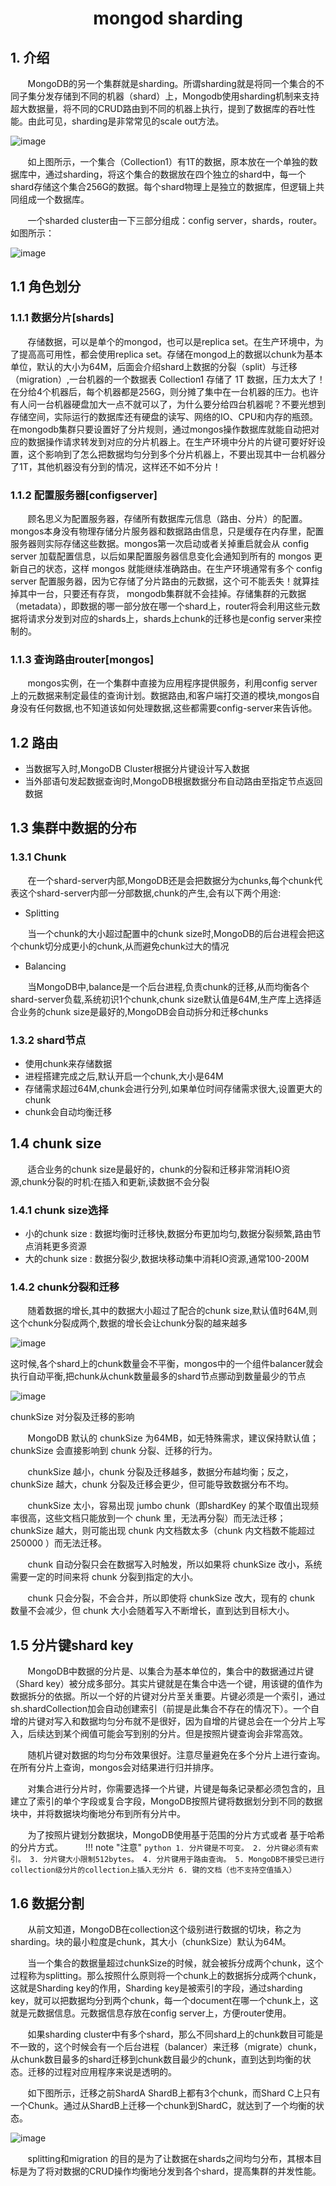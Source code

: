 <center><h1>mongod sharding</h1></center>

## 1. 介绍
&#160; &#160; &#160; &#160;MongoDB的另一个集群就是sharding。所谓sharding就是将同一个集合的不同子集分发存储到不同的机器（shard）上，Mongodb使用sharding机制来支持超大数据量，将不同的CRUD路由到不同的机器上执行，提到了数据库的吞吐性能。由此可见，sharding是非常常见的scale out方法。

![image](../../../pictures/linux/nosql/mongo/p5.png)

&#160; &#160; &#160; &#160;如上图所示，一个集合（Collection1）有1T的数据，原本放在一个单独的数据库中，通过sharding，将这个集合的数据放在四个独立的shard中，每一个shard存储这个集合256G的数据。每个shard物理上是独立的数据库，但逻辑上共同组成一个数据库。

&#160; &#160; &#160; &#160;一个sharded cluster由一下三部分组成：config server，shards，router。如图所示：

![image](../../../pictures/linux/nosql/mongo/p6.png)

## 1.1 角色划分
### 1.1.1 数据分片[shards]
&#160; &#160; &#160; &#160;存储数据，可以是单个的mongod，也可以是replica set。在生产环境中，为了提高高可用性，都会使用replica set。存储在mongod上的数据以chunk为基本单位，默认的大小为64M，后面会介绍shard上数据的分裂（split）与迁移（migration）,一台机器的一个数据表 Collection1 存储了 1T 数据，压力太大了！在分给4个机器后，每个机器都是256G，则分摊了集中在一台机器的压力。也许有人问一台机器硬盘加大一点不就可以了，为什么要分给四台机器呢？不要光想到存储空间，实际运行的数据库还有硬盘的读写、网络的IO、CPU和内存的瓶颈。在mongodb集群只要设置好了分片规则，通过mongos操作数据库就能自动把对应的数据操作请求转发到对应的分片机器上。在生产环境中分片的片键可要好好设置，这个影响到了怎么把数据均匀分到多个分片机器上，不要出现其中一台机器分了1T，其他机器没有分到的情况，这样还不如不分片！

### 1.1.2 配置服务器[configserver]
&#160; &#160; &#160; &#160;顾名思义为配置服务器，存储所有数据库元信息（路由、分片）的配置。mongos本身没有物理存储分片服务器和数据路由信息，只是缓存在内存里，配置服务器则实际存储这些数据。mongos第一次启动或者关掉重启就会从 config server 加载配置信息，以后如果配置服务器信息变化会通知到所有的 mongos 更新自己的状态，这样 mongos 就能继续准确路由。在生产环境通常有多个 config server 配置服务器，因为它存储了分片路由的元数据，这个可不能丢失！就算挂掉其中一台，只要还有存货， mongodb集群就不会挂掉。存储集群的元数据（metadata），即数据的哪一部分放在哪一个shard上，router将会利用这些元数据将请求分发到对应的shards上，shards上chunk的迁移也是config server来控制的。

### 1.1.3 查询路由router[mongos]
&#160; &#160; &#160; &#160;mongos实例，在一个集群中直接为应用程序提供服务，利用config server上的元数据来制定最佳的查询计划。数据路由,和客户端打交道的模块,mongos自身没有任何数据,也不知道该如何处理数据,这些都需要config-server来告诉他。

## 1.2 路由

- 当数据写入时,MongoDB Cluster根据分片键设计写入数据
- 当外部语句发起数据查询时,MongoDB根据数据分布自动路由至指定节点返回数据

## 1.3 集群中数据的分布
### 1.3.1 Chunk
&#160; &#160; &#160; &#160;在一个shard-server内部,MongoDB还是会把数据分为chunks,每个chunk代表这个shard-server内部一分部数据,chunk的产生,会有以下两个用途:

- Splitting 

&#160; &#160; &#160; &#160;当一个chunk的大小超过配置中的chunk size时,MongoDB的后台进程会把这个chunk切分成更小的chunk,从而避免chunk过大的情况

- Balancing

&#160; &#160; &#160; &#160;当MongoDB中,balance是一个后台进程,负责chunk的迁移,从而均衡各个shard-server负载,系统初识1个chunk,chunk size默认值是64M,生产库上选择适合业务的chunk size是最好的,MongoDB会自动拆分和迁移chunks

### 1.3.2 shard节点

- 使用chunk来存储数据
- 进程搭建完成之后,默认开启一个chunk,大小是64M
- 存储需求超过64M,chunk会进行分列,如果单位时间存储需求很大,设置更大的chunk
- chunk会自动均衡迁移

## 1.4 chunk size
&#160; &#160; &#160; &#160;适合业务的chunk size是最好的，chunk的分裂和迁移非常消耗IO资源,chunk分裂的时机:在插入和更新,读数据不会分裂

### 1.4.1 chunk size选择

- 小的chunk size : 数据均衡时迁移快,数据分布更加均匀,数据分裂频繁,路由节点消耗更多资源
- 大的chunk size : 数据分裂少,数据块移动集中消耗IO资源,通常100-200M

### 1.4.2 chunk分裂和迁移
&#160; &#160; &#160; &#160;随着数据的增长,其中的数据大小超过了配合的chunk size,默认值时64M,则这个chunk分裂成两个,数据的增长会让chunk分裂的越来越多

![image](../../../pictures/linux/nosql/mongo/p8.png)

这时候,各个shard上的chunk数量会不平衡，mongos中的一个组件balancer就会执行自动平衡,把chunk从chunk数量最多的shard节点挪动到数量最少的节点

![image](../../../pictures/linux/nosql/mongo/p9.png)

chunkSize 对分裂及迁移的影响

&#160; &#160; &#160; &#160;MongoDB 默认的 chunkSize 为64MB，如无特殊需求，建议保持默认值；chunkSize 会直接影响到 chunk 分裂、迁移的行为。

&#160; &#160; &#160; &#160;chunkSize 越小，chunk 分裂及迁移越多，数据分布越均衡；反之，chunkSize 越大，chunk 分裂及迁移会更少，但可能导致数据分布不均。

&#160; &#160; &#160; &#160;chunkSize 太小，容易出现 jumbo chunk（即shardKey 的某个取值出现频率很高，这些文档只能放到一个 chunk 里，无法再分裂）而无法迁移；chunkSize 越大，则可能出现 chunk 内文档数太多（chunk 内文档数不能超过 250000 ）而无法迁移。

&#160; &#160; &#160; &#160;chunk 自动分裂只会在数据写入时触发，所以如果将 chunkSize 改小，系统需要一定的时间来将 chunk 分裂到指定的大小。

&#160; &#160; &#160; &#160;chunk 只会分裂，不会合并，所以即使将 chunkSize 改大，现有的 chunk 数量不会减少，但 chunk 大小会随着写入不断增长，直到达到目标大小。

## 1.5 分片键shard key

&#160; &#160; &#160; &#160;MongoDB中数据的分片是、以集合为基本单位的，集合中的数据通过片键（Shard key）被分成多部分。其实片键就是在集合中选一个键，用该键的值作为数据拆分的依据。所以一个好的片键对分片至关重要。片键必须是一个索引，通过sh.shardCollection加会自动创建索引（前提是此集合不存在的情况下）。一个自增的片键对写入和数据均匀分布就不是很好，因为自增的片键总会在一个分片上写入，后续达到某个阀值可能会写到别的分片。但是按照片键查询会非常高效。

&#160; &#160; &#160; &#160;随机片键对数据的均匀分布效果很好。注意尽量避免在多个分片上进行查询。在所有分片上查询，mongos会对结果进行归并排序。

&#160; &#160; &#160; &#160;对集合进行分片时，你需要选择一个片键，片键是每条记录都必须包含的，且建立了索引的单个字段或复合字段，MongoDB按照片键将数据划分到不同的数据块中，并将数据块均衡地分布到所有分片中。

&#160; &#160; &#160; &#160;为了按照片键划分数据块，MongoDB使用基于范围的分片方式或者 基于哈希的分片方式。
　　
!!! note "注意"
    ```python
    1. 分片键是不可变。
    2. 分片键必须有索引。
    3. 分片键大小限制512bytes。
    4. 分片键用于路由查询。
    5. MongoDB不接受已进行collection级分片的collection上插入无分片
    6. 键的文档（也不支持空值插入）
    ```

## 1.6 数据分割
&#160; &#160; &#160; &#160;从前文知道，MongoDB在collection这个级别进行数据的切块，称之为sharding。块的最小粒度是chunk，其大小（chunkSize）默认为64M。

&#160; &#160; &#160; &#160;当一个集合的数据量超过chunkSize的时候，就会被拆分成两个chunk，这个过程称为splitting。那么按照什么原则将一个chunk上的数据拆分成两个chunk，这就是Sharding key的作用，Sharding key是被索引的字段，通过sharding key，就可以把数据均分到两个chunk，每一个document在哪一个chunk上，这就是元数据信息。元数据信息存放在config server上，方便router使用。

&#160; &#160; &#160; &#160;如果sharding cluster中有多个shard，那么不同shard上的chunk数目可能是不一致的，这个时候会有一个后台进程（balancer）来迁移（migrate）chunk，从chunk数目最多的shard迁移到chunk数目最少的chunk，直到达到均衡的状态。迁移的过程对应用程序来说是透明的。

&#160; &#160; &#160; &#160;如下图所示，迁移之前ShardA ShardB上都有3个chunk，而Shard C上只有一个Chunk。通过从ShardB上迁移一个chunk到ShardC，就达到了一个均衡的状态。

![image](../../../pictures/linux/nosql/mongo/p7.png)

&#160; &#160; &#160; &#160;splitting和migration 的目的是为了让数据在shards之间均匀分布，其根本目标是为了将对数据的CRUD操作均衡地分发到各个shard，提高集群的并发性能。

